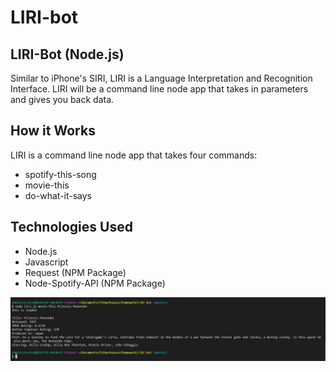 # LIRI-bot

## LIRI-Bot (Node.js)


Similar to iPhone's SIRI, LIRI is a Language Interpretation and Recognition Interface. LIRI will be a command line node app that takes in parameters and gives you back data.

## How it Works


LIRI is a command line node app that takes four commands:
* spotify-this-song
* movie-this
* do-what-it-says

## Technologies Used

* Node.js
* Javascript
* Request (NPM Package)
* Node-Spotify-API (NPM Package)


![Image description](https://github.com/bpsanos/LIRI-bot/blob/master/images/movie-this.JPG)

